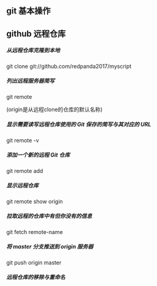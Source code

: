 ## git 基本操作

## github 远程仓库
##### 从远程仓库克隆到本地
git clone git://github.com/redpanda2017/myscript

##### 列出远程服务器简写
git remote

(origin是从远程clone的仓库的默认名称)

##### 显示需要读写远程仓库使用的 Git 保存的简写与其对应的 URL
git remote -v

##### 添加一个新的远程 Git 仓库
git remote add <short-name> <url> 

##### 显示远程仓库
git remote show origin

##### 拉取远程的仓库中有但你没有的信息
git fetch remote-name

##### 将 master 分支推送到 origin 服务器
git push origin master

##### 远程仓库的移除与重命名
